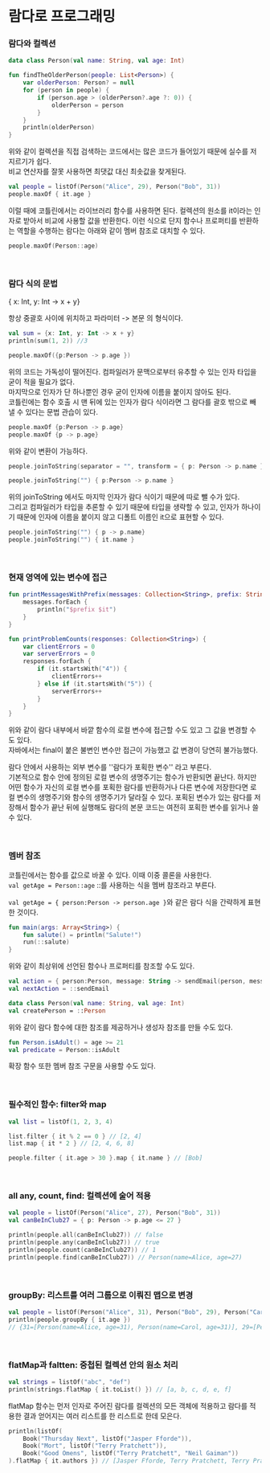 # 람다로 프로그래밍

### 람다와 컬렉션

```kotlin
data class Person(val name: String, val age: Int)

fun findTheOlderPerson(people: List<Person>) {
    var olderPerson: Person? = null
    for (person in people) {
        if (person.age > (olderPerson?.age ?: 0)) {
            olderPerson = person
        }
    }
    println(olderPerson)
}
```

위와 같이 컬렉션을 직접 검색하는 코드에서는 많은 코드가 들어있기 때문에 실수를 저지르기가 쉽다.  
비교 연산자를 잘못 사용하면 최댓값 대신 최솟값을 찾게된다.  

```kotlin
val people = listOf(Person("Alice", 29), Person("Bob", 31))
people.maxOf { it.age }
```

이럴 때에 코틀린에서는 라이브러리 함수를 사용하면 된다. 컬렉션의 원소를 it이라는 인자로 받아서 비교에 사용할 값을 반환한다. 이런 식으로 단지 함수나 프로퍼티를 반환하는 역할을 수행하는 람다는 아래와 같이 멤버 참조로 대치할 수 있다.

```kotlin
people.maxOf(Person::age)
```

<br/>

### 람다 식의 문법

{ x: Int, y: Int -> x + y}  

항상 중괄호 사이에 위치하고 파라미터 -> 본문 의 형식이다.  

```kotlin
val sum = {x: Int, y: Int -> x + y}
println(sum(1, 2)) //3
```

```kotlin
people.maxOf({p:Person -> p.age })
```

위의 코드는 가독성이 떨어진다. 컴파일러가 문맥으로부터 유추할 수 있는 인자 타입을 굳이 적을 필요가 없다.  
마지막으로 인자가 단 하나뿐인 경우 굳이 인자에 이름을 붙이지 않아도 된다.  
코틀린에는 함수 호출 시 맨 뒤에 있는 인자가 람다 식이라면 그 람다를 괄호 밖으로 빼낼 수 있다는 문법 관습이 있다.  

```kotlin
people.maxOf {p:Person -> p.age}
people.maxOf {p -> p.age}
```

위와 같이 변환이 가능하다.  

```kotlin
people.joinToString(separator = "", transform = { p: Person -> p.name })

people.joinToString("") { p:Person -> p.name }
```

위의 joinToString 에서도 마지막 인자가 람다 식이기 때문에 따로 뺄 수가 있다.  
그리고 컴파일러가 타입을 추론할 수 있기 때문에 타입을 생략할 수 있고, 인자가 하나이기 때문에 인자에 이름을 붙이지 않고 디폴트 이름인 it으로 표현할 수 있다.  

```kotlin
people.joinToString("") { p -> p.name}
people.joinToString("") { it.name }
```

<br/>

### 현재 영역에 있는 변수에 접근

```kotlin
fun printMessagesWithPrefix(messages: Collection<String>, prefix: String) {
    messages.forEach {
        println("$prefix $it")
    }
}

fun printProblemCounts(responses: Collection<String>) {
    var clientErrors = 0
    var serverErrors = 0
    responses.forEach { 
        if (it.startsWith("4")) {
            clientErrors++
        } else if (it.startsWith("5")) {
            serverErrors++
        }
    }
}
```

위와 같이 람다 내부에서 바깥 함수의 로컬 변수에 접근할 수도 있고 그 값을 변경할 수도 있다.  
자바에서는 final이 붙은 불변인 변수만 접근이 가능했고 값 변경이 당연히 불가능했다.  

람다 안에서 사용하는 외부 변수를 ''람다가 포획한 변수'' 라고 부른다.  
기본적으로 함수 안에 정의된 로컬 변수의 생명주기는 함수가 반환되면 끝난다. 하지만 어떤 함수가 자신의 로컬 변수를 포획한 람다를 반환하거나 다른 변수에 저장한다면 로컬 변수의 생명주기와 함수의 생명주기가 달라질 수 있다. 포획된 변수가 있는 람다를 저장해서 함수가 끝난 뒤에 실행해도 람다의 본문 코드는 여전히 포획한 변수를 읽거나 쓸 수 있다.  

<br/>

### 멤버 참조

코틀린에서는 함수를 값으로 바꿀 수 있다. 이때 이중 콜론을 사용한다.  
``val getAge = Person::age`` ::를 사용하는 식을 멤버 참조라고 부른다.  

``val getAge = { person:Person -> person.age }``와 같은 람다 식을 간략하게 표현한 것이다.  

```kotlin
fun main(args: Array<String>) {
    fun salute() = println("Salute!")
    run(::salute)
}
```

위와 같이 최상위에 선언된 함수나 프로퍼티를 참조할 수도 있다.  

```kotlin
val action = { person:Person, message: String -> sendEmail(person, message)}
val nextAction = ::sendEmail

data class Person(val name: String, val age: Int)
val createPerson = ::Person
```

위와 같이 람다 함수에 대한 참조를 제공하거나 생성자 참조를 만들 수도 있다.  

```kotlin
fun Person.isAdult() = age >= 21
val predicate = Person::isAdult
```

확장 함수 또한 멤버 참조 구문을 사용할 수도 있다.  

<br/>

### 필수적인 함수: filter와 map

```kotlin
val list = listOf(1, 2, 3, 4)

list.filter { it % 2 == 0 } // [2, 4]
list.map { it * 2 } // [2, 4, 6, 8]

people.filter { it.age > 30 }.map { it.name } // [Bob]
```

<br/>

### all any, count, find: 컬렉션에 술어 적용

```kotlin
val people = listOf(Person("Alice", 27), Person("Bob", 31))
val canBeInClub27 = { p: Person -> p.age <= 27 }

println(people.all(canBeInClub27)) // false
println(people.any(canBeInClub27)) // true
println(people.count(canBeInClub27)) // 1
println(people.find(canBeInClub27)) // Person(name=Alice, age=27)
```

<br/>

### groupBy: 리스트를 여러 그룹으로 이뤄진 맵으로 변경

```kotlin
val people = listOf(Person("Alice", 31), Person("Bob", 29), Person("Carol", 31))
println(people.groupBy { it.age }) 
// {31=[Person(name=Alice, age=31), Person(name=Carol, age=31)], 29=[Person(name=Bob, age=29)]}
```

<br/>

### flatMap과 faltten: 중첩된 컬렉션 안의 원소 처리

```kotlin
val strings = listOf("abc", "def")
println(strings.flatMap { it.toList() }) // [a, b, c, d, e, f]
```

flatMap 함수는 먼저 인자로 주어진 람다를 컬렉션의 모든 객체에 적용하고 람다를 적용한 결과 얻어지는 여러 리스트를 한 리스트로 한데 모은다.  

```kotlin
println(listOf(
    Book("Thursday Next", listOf("Jasper Fforde")),
    Book("Mort", listOf("Terry Pratchett")),
    Book("Good Omens", listOf("Terry Pratchett", "Neil Gaiman"))
).flatMap { it.authors }) // [Jasper Fforde, Terry Pratchett, Terry Pratchett, Neil Gaiman]
```

